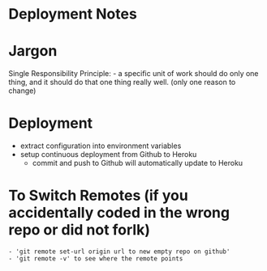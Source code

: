 # Deployment Notes

# Jargon

Single Responsibility Principle:
    - a specific unit of work should do only one thing, and it should do that one thing really well. (only one reason to change)

# Deployment

- extract configuration into environment variables
- setup continuous deployment from Github to Heroku
    - commit and push to Github will automatically update to Heroku

# To Switch Remotes (if you accidentally coded in the wrong repo or did not forlk)
    - 'git remote set-url origin url to new empty repo on github'
    - 'git remote -v' to see where the remote points